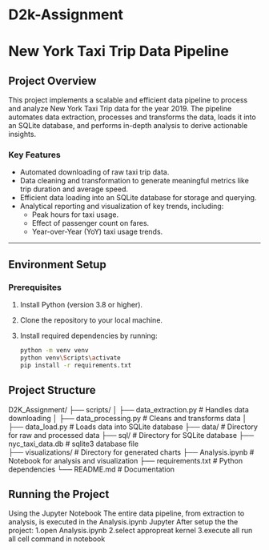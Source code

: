 # D2k-Assignment

# New York Taxi Trip Data Pipeline

## Project Overview

This project implements a scalable and efficient data pipeline to process and analyze New York Taxi Trip data for the year 2019. The pipeline automates data extraction, processes and transforms the data, loads it into an SQLite database, and performs in-depth analysis to derive actionable insights.

### Key Features

- Automated downloading of raw taxi trip data.
- Data cleaning and transformation to generate meaningful metrics like trip duration and average speed.
- Efficient data loading into an SQLite database for storage and querying.
- Analytical reporting and visualization of key trends, including:
  - Peak hours for taxi usage.
  - Effect of passenger count on fares.
  - Year-over-Year (YoY) taxi usage trends.

---

## Environment Setup

### Prerequisites

1. Install Python (version 3.8 or higher).
2. Clone the repository to your local machine.
3. Install required dependencies by running:

   ```bash
   python -m venv venv
   python venv\Scripts\activate
   pip install -r requirements.txt

## Project Structure

D2K_Assignment/
├── scripts/
│   ├── data_extraction.py    # Handles data downloading
│   ├── data_processing.py    # Cleans and transforms data
│   ├── data_load.py          # Loads data into SQLite database
├── data/                     # Directory for raw and processed data
├── sql/                      # Directory for SQLite database
    ├── nyc_taxi_data.db      # sqlite3 database file                   
├── visualizations/           # Directory for generated charts
├── Analysis.ipynb            # Notebook for analysis and visualization
├── requirements.txt          # Python dependencies
└── README.md                 # Documentation

## Running the Project

Using the Jupyter Notebook
The entire data pipeline, from extraction to analysis, is executed in the Analysis.ipynb Jupyter
After setup the the project:
1.open Analysis.ipynb
2.select appropreat kernel
3.execute all run all cell command in notebook

